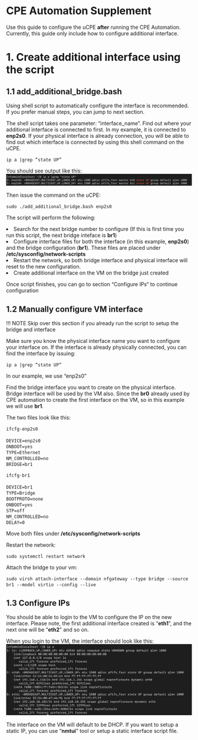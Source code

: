 # CPE Automation Supplement

Use this guide to configure the uCPE <b>after</b> running the CPE Automation.<br>
Currently, this guide only include how to configure additional interface.

# 1. Create additional interface using the script

## 1.1 add_additional_bridge.bash

Using shell script to automatically configure the interface is recommended. If you prefer manual steps, you can jump to next section. 

The shell script takes one parameter: “interface_name”. Find out where your additional interface is connected to first.  In my example, it is connected to <b>enp2s0</b>. If your physical interface is already connection, you will be able to find out which interface is connected by using this shell command on the uCPE.
```
ip a |grep “state UP”
```

You should see output like this:
![image](../../images/cpe-automation-a01.png)


Then issue the command on the uCPE:
```
sudo ./add_additional_bridge.bash enp2s0
```

The script will perform the following:
<li> Search for the next bridge number to configure (If this is first time you run this script, the next bridge inteface is <b>br1</b>)
<li>Configure interface files for both the interface (in this example, <b>enp2s0</b>) and the bridge configuration (<b>br1</b>). These files are placed under <b>/etc/sysconfig/network-scripts</b>
<li>Restart the network, so both bridge interface and physical interface will reset to the new configuration.
<li>Create additional interface on the VM on the bridge just created

Once script finishes, you can go to section “Configure IPs“ to continue configuration

## 1.2 Manually configure VM interface

!!! NOTE
    Skip over this section if you already run the script to setup the bridge and interface

Make sure you know the physical interface name you want to configure your interface on.  If the interface is already physically connected, you can find the interface by issuing: 
```
ip a |grep “state UP”
```

In our example, we use “enp2s0”<br>

Find the bridge interface you want to create on the physical interface. Bridge interface will be used by the VM also.  Since the <b>br0</b> already used by CPE automation to create the first interface on the VM, so in this example we will use <b>br1</b>.

The two files look like this: 
```
ifcfg-enp2s0

DEVICE=enp2s0
ONBOOT=yes
TYPE=Ethernet
NM_CONTROLLED=no
BRIDGE=br1
```
```
ifcfg-br1

DEVICE=br1
TYPE=Bridge
BOOTPROTO=none
ONBOOT=yes
STP=off
NM_CONTROLLED=no
DELAY=0
```
Move both files under <b>/etc/sysconfig/network-scripts</b>

Restart the network:
```
sudo systemctl restart network
```

Attach the bridge to your vm:
```
sudo virsh attach-interface --domain nfgateway --type bridge --source br1 --model virtio --config --live
```

## 1.3 Configure IPs
You should be able to login to the VM to configure the IP on the new interface. Please note, the first additional interface created is “<b>eth1</b>”, and the next one will be “<b>eth2</b>” and so on.

When you login to the VM, the interface should look like this:
![image](../../images/cpe-automation-a02.png)

The interface on the VM will default to be DHCP. If you want to setup a static IP, you can use “<b>nmtui</b>” tool or setup a static interface script file.

